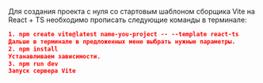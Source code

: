 Для создания проекта с нуля со стартовым шаблоном сборщика Vite на React + TS необходимо прописать следующие команды в терминале:

```json
1. npm create vite@latest name-you-project -- --template react-ts
Дальше в терминале в предложенных меню выбрать нужные параметры.
2. npm install
Устанавливаем зависимости.
3. npm run dev
Запуск сервера Vite
```
